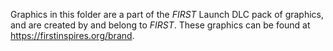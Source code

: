Graphics in this folder are a part of the _FIRST_ Launch DLC pack of graphics, and are created by and belong to _FIRST_. These graphics can be found at <https://firstinspires.org/brand>.
